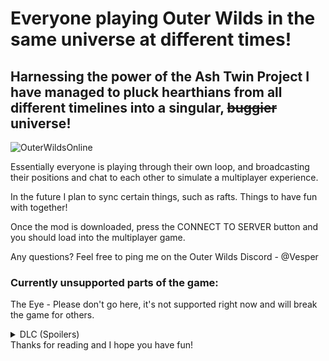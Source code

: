 # Everyone playing Outer Wilds in the same universe at different times!
## Harnessing the power of the Ash Twin Project I have managed to pluck hearthians from all different timelines into a singular, ~~buggier~~ universe!
![OuterWildsOnline](https://user-images.githubusercontent.com/59376295/142878134-226b02ed-f761-4bf7-85c7-0c6b159f62a7.png)

Essentially everyone is playing through their own loop, and broadcasting their positions and chat to each other to simulate a multiplayer experience.

In the future I plan to sync certain things, such as rafts. Things to have fun with together!

Once the mod is downloaded, press the CONNECT TO SERVER button and you should load into the multiplayer game.

Any questions? Feel free to ping me on the Outer Wilds Discord - @Vesper

### Currently unsupported parts of the game:
The Eye - Please don't go here, it's not supported right now and will break the game for others.
<details> 
  <summary>DLC (Spoilers)</summary>
   Dreamworld does sync, but there is no chat, and you cannot see other players whilst outside of the render sphere.
</details>
Thanks for reading and I hope you have fun!
